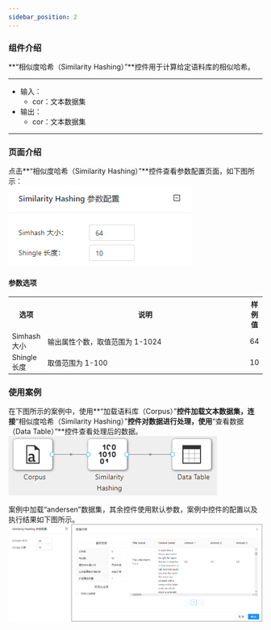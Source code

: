 ```yaml
---
sidebar_position: 2
---
```

### 组件介绍
**“相似度哈希（Similarity Hashing）”**控件用于计算给定语料库的相似哈希。
<hr/>

- 输入：
  - cor：文本数据集
- 输出：
  - cor：文本数据集

<hr/>


### 页面介绍
点击**“相似度哈希（Similarity Hashing）”**控件查看参数配置页面，如下图所示：  
[ ![](/img/aistudio/text-mining/similarity-hash/param.png) ](/img/aistudio/text-mining/similarity-hash/param.png)

#### 参数选项
<table>
  <tr>
    <th>选项</th>
    <th width="650">说明</th>
    <th>样例值</th>
  </tr>
  <tr>
      <td>Simhash 大小</td> 
      <td>
      输出属性个数，取值范围为 1-1024
      </td> 
      <td>64</td>
  </tr>
  <tr>
      <td>Shingle 长度</td> 
      <td>
      取值范围为 1-100
      </td> 
      <td>10</td>
  </tr>
</table>

### 使用案例
在下图所示的案例中，使用**“加载语料库（Corpus）”**控件加载文本数据集，连接**“相似度哈希（Similarity Hashing）”**控件对数据进行处理，使用**“查看数据（Data Table）”**控件查看处理后的数据。  
[ ![](/img/aistudio/text-mining/similarity-hash/workflow.png) ](/img/aistudio/text-mining/similarity-hash/workflow.png)

案例中加载“andersen”数据集，其余控件使用默认参数，案例中控件的配置以及执行结果如下图所示。
[![](/img/aistudio/text-mining/similarity-hash/workflow-result.png)](/img/aistudio/text-mining/similarity-hash/workflow-result.png)